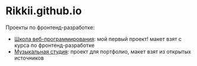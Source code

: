 
# Rikkii.github.io

Проекты по фронтенд-разработке:

- [Школа веб-программирования](https://rikkii.github.io/web-school/): мой первый проект! макет взят с курса по фронтенд-разработке
- [Музыкальная студия](https://rikkii.github.io/musical-studio/): проект для портфолио, макет взят из открытых источников

